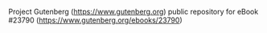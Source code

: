 Project Gutenberg (https://www.gutenberg.org) public repository for eBook #23790 (https://www.gutenberg.org/ebooks/23790)

